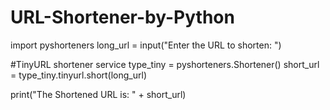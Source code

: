 # URL-Shortener-by-Python

 import pyshorteners
long_url = input("Enter the URL to shorten: ")

#TinyURL shortener service
type_tiny = pyshorteners.Shortener()
short_url = type_tiny.tinyurl.short(long_url)

print("The Shortened URL is: " + short_url)
